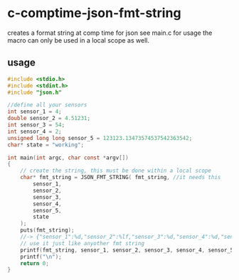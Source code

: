 # c-comptime-json-fmt-string
creates a format string at comp time for json
see main.c for usage
the macro can only be used in a local scope as well.

## usage

```c
#include <stdio.h>
#include <stdint.h>
#include "json.h"

//define all your sensors
int sensor_1 = 4;
double sensor_2 = 4.51231;
int sensor_3 = 54;
int sensor_4 = 2;
unsigned long long sensor_5 = 123123.13473574537542363542;
char* state = "working";

int main(int argc, char const *argv[])
{
    // create the string, this must be done within a local scope
    char* fmt_string = JSON_FMT_STRING( fmt_string, //it needs this
        sensor_1,
        sensor_2,
        sensor_3,
        sensor_4,
        sensor_5,
        state
    );
    puts(fmt_string); 
    //-> {"sensor_1":%d,"sensor_2":%lf,"sensor_3":%d,"sensor_4":%d,"sensor_5":%llu,"state":"%s"}
    // use it just like anyother fmt string
    printf(fmt_string, sensor_1, sensor_2, sensor_3, sensor_4, sensor_5, state);
    printf("\n");
    return 0;
}
```